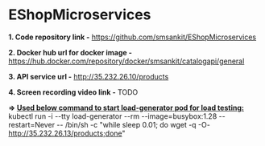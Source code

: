 # EShopMicroservices

**1. Code repository link -** https://github.com/smsankit/EShopMicroservices

**2. Docker hub url for docker image -** https://hub.docker.com/repository/docker/smsankit/catalogapi/general

**3. API service url -** http://35.232.26.10/products

**4. Screen recording video link -**  TODO


**=> <ins>Used below command to start load-generator pod for load testing:</ins>**</br>
kubectl run -i --tty load-generator --rm --image=busybox:1.28 --restart=Never -- /bin/sh -c "while sleep 0.01; do wget -q -O- http://35.232.26.13/products;done"
